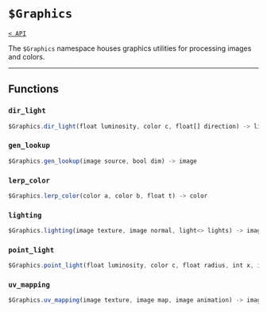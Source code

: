 # `$Graphics`

[`< API`](README.md)

The `$Graphics` namespace houses graphics utilities for processing images and colors.

---

## Functions

### `dir_light`
```js
$Graphics.dir_light(float luminosity, color c, float[] direction) -> light
```
<!-- TODO -->

### `gen_lookup`
```js
$Graphics.gen_lookup(image source, bool dim) -> image
```
<!-- TODO -->

### `lerp_color`
```js
$Graphics.lerp_color(color a, color b, float t) -> color
```
<!-- TODO -->

### `lighting`
```js
$Graphics.lighting(image texture, image normal, light<> lights) -> image
```
<!-- TODO -->

### `point_light`
```js
$Graphics.point_light(float luminosity, color c, float radius, int x, int y, int z) -> light
```
<!-- TODO -->

### `uv_mapping`
```js
$Graphics.uv_mapping(image texture, image map, image animation) -> image
```
<!-- TODO -->
